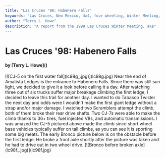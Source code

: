 ```yaml
---
title: "Las Cruces '98: Habenero Falls"
keywords: "Las Cruces, New Mexico, 4x4, four wheeling, Winter Meeting, 1998, Chile Challenge, Guardian, Wolf Run, Gauntlet, Habenero Falls, Tabasco Twister, Amatista Ledges, Jeep, Toyota, Ford, Bronco, CJ, Wrangler, Kronos"
author: "Terry L. Howe"
description: "A report from the 1998 Las Cruces Winter Meeting, aka"
---
```


# Las Cruces '98: Habenero Falls
<H4>by [Terry L. Howe]()</H4>
[![CJ-5 on the first water fall](lc98g_.jpg)](lc98g.jpg)
Near the end of Amatista Ledges is the entrance to Habenero Falls.
Since there was still sun light, we decided to give it a look before
calling it a day.  After watching three out of six trucks suffer
major breakage climbing the first ledge, I decided to leave this
trail for another day.  I wanted to do Tabasco Twister the next
day and odds were I wouldn't make the first giant ledge without
a strap and/or major damage.
I watched two Scramblers attempt the climb, both of them broke their
rear drive shafts.  Two CJ-7s were able to make the climb thanks to 36+
tires, fuel injected V8s, and automatic transmissions.  I was amazed the
CJ-5 pictured above made the climb since short wheel base vehicles
typically suffer on tall climbs, as you can see it is sporting some big
meats.  The early Bronco picture below is on the obstacle before the
first ledge.  He broke a front axle shortly after the picture was taken
and he had to drive out in two wheel drive.
[![Bronco before broken axle](lc98f_.jpg)](lc98f.jpg)